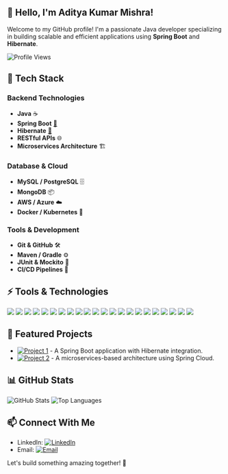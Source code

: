 

## 👋 Hello, I'm Aditya Kumar Mishra!
Welcome to my GitHub profile! I'm a passionate Java developer specializing in building scalable and efficient applications using **Spring Boot** and **Hibernate**.

![Profile Views](https://komarev.com/ghpvc/?username=yourusername&color=blue)

## 🚀 Tech Stack
### Backend Technologies
- **Java** ☕
- **Spring Boot** [🔗](https://spring.io/projects/spring-boot)
- **Hibernate** [🔗](https://hibernate.org/)
- **RESTful APIs** 🌐
- **Microservices Architecture** 🏗️

### Database & Cloud
- **MySQL / PostgreSQL** 🗄️
- **MongoDB** 📦
- **AWS / Azure** ☁️
- **Docker / Kubernetes** 🐳

### Tools & Development
- **Git & GitHub** 🛠️
- **Maven / Gradle** ⚙️
- **JUnit & Mockito** 🧪
- **CI/CD Pipelines** 🚀

## ⚡ Tools & Technologies
<p align="left">
  <img src="https://img.shields.io/badge/Java-ED8B00?style=for-the-badge&logo=java&logoColor=white" />
  <img src="https://img.shields.io/badge/Spring%20Boot-6DB33F?style=for-the-badge&logo=spring-boot&logoColor=white" />
  <img src="https://img.shields.io/badge/Hibernate-59666C?style=for-the-badge&logo=hibernate&logoColor=white" />
  <img src="https://img.shields.io/badge/JUnit5-25A162?style=for-the-badge&logo=junit5&logoColor=white" />
  <img src="https://img.shields.io/badge/HTML5-E34F26?style=for-the-badge&logo=html5&logoColor=white" />
  <img src="https://img.shields.io/badge/CSS3-1572B6?style=for-the-badge&logo=css3&logoColor=white" />
  <img src="https://img.shields.io/badge/JavaScript-F7DF1E?style=for-the-badge&logo=javascript&logoColor=black" />
  <img src="https://img.shields.io/badge/Node.js-339933?style=for-the-badge&logo=nodedotjs&logoColor=white" />
  <img src="https://img.shields.io/badge/Python-3776AB?style=for-the-badge&logo=python&logoColor=white" />
  <img src="https://img.shields.io/badge/React-61DAFB?style=for-the-badge&logo=react&logoColor=black" />
  <img src="https://img.shields.io/badge/Bootstrap-7952B3?style=for-the-badge&logo=bootstrap&logoColor=white" />
  <img src="https://img.shields.io/badge/Docker-2496ED?style=for-the-badge&logo=docker&logoColor=white" />
  <img src="https://img.shields.io/badge/Amazon_AWS-232F3E?style=for-the-badge&logo=amazon-aws&logoColor=white" />
  <img src="https://img.shields.io/badge/Git-F05032?style=for-the-badge&logo=git&logoColor=white" />
  <img src="https://img.shields.io/badge/Maven-C71A36?style=for-the-badge&logo=apache-maven&logoColor=white" />
  <img src="https://img.shields.io/badge/Visual_Studio_Code-0078D4?style=for-the-badge&logo=visual-studio-code&logoColor=white" />
  <img src="https://img.shields.io/badge/IntelliJ_IDEA-000000?style=for-the-badge&logo=intellij-idea&logoColor=white" />
  <img src="https://img.shields.io/badge/Postman-FF6C37?style=for-the-badge&logo=postman&logoColor=white" />
  <img src="https://img.shields.io/badge/Kibana-005571?style=for-the-badge&logo=kibana&logoColor=white" />
  <img src="https://img.shields.io/badge/Apache_Tomcat-F8DC75?style=for-the-badge&logo=apache-tomcat&logoColor=black" />
  <img src="https://img.shields.io/badge/SonarQube-4E9BCD?style=for-the-badge&logo=sonarqube&logoColor=white" />
  <img src="https://img.shields.io/badge/Cucumber-23D96C?style=for-the-badge&logo=cucumber&logoColor=white" />
</p>

## 📂 Featured Projects
- [![Project 1](https://img.shields.io/badge/GitHub-Project1-blue)](https://github.com/yourusername/project1) - A Spring Boot application with Hibernate integration.
- [![Project 2](https://img.shields.io/badge/GitHub-Project2-green)](https://github.com/yourusername/project2) - A microservices-based architecture using Spring Cloud.

## 📊 GitHub Stats
![GitHub Stats](https://github-readme-stats.vercel.app/api?username=yourusername&show_icons=true&theme=radical)
![Top Languages](https://github-readme-stats.vercel.app/api/top-langs/?username=yourusername&layout=compact&theme=radical)

## 📫 Connect With Me
- LinkedIn: [![LinkedIn](https://img.shields.io/badge/LinkedIn-Profile-blue)](https://linkedin.com/in/yourprofile)
- Email: [![Email](https://img.shields.io/badge/Email-Contact-red)](mailto:your.email@example.com)

Let's build something amazing together! 🚀
